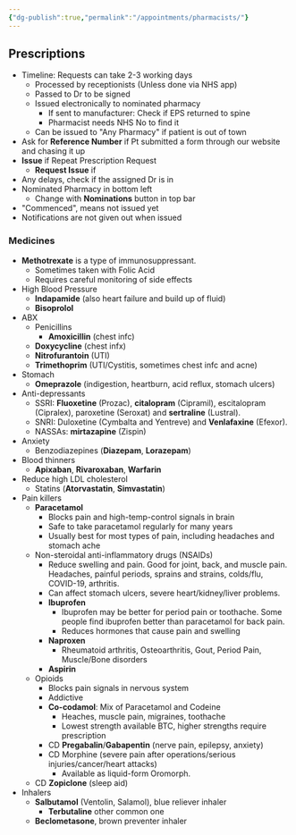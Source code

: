 ```yaml
---
{"dg-publish":true,"permalink":"/appointments/pharmacists/"}
---
```


## Prescriptions
* Timeline: Requests can take 2-3 working days
	* Processed by receptionists (Unless done via NHS app)
	* Passed to Dr to be signed
	* Issued electronically to nominated pharmacy
		* If sent to manufacturer: Check if EPS returned to spine
		* Pharmacist needs NHS No to find it
	* Can be issued to "Any Pharmacy" if patient is out of town
* Ask for **Reference Number** if Pt submitted a form through our website and chasing it up
* **Issue** if Repeat Prescription Request
	* **Request Issue** if 
* Any delays, check if the assigned Dr is in
* Nominated Pharmacy in bottom left
	* Change with **Nominations** button in top bar
* "Commenced", means not issued yet
* Notifications are not given out when issued

### Medicines
- **Methotrexate** is a type of immunosuppressant.
	- Sometimes taken with Folic Acid
	- Requires careful monitoring of side effects
- High Blood Pressure
	- **Indapamide** (also heart failure and build up of fluid)
	- **Bisoprolol**
- ABX
	- Penicillins
		- **Amoxicillin** (chest infc)
	- **Doxycycline** (chest infx)
	- **Nitrofurantoin** (UTI)
	- **Trimethoprim** (UTI/Cystitis, sometimes chest infc and acne)
- Stomach
	- **Omeprazole** (indigestion, heartburn, acid reflux, stomach ulcers)
- Anti-depressants
	- SSRI: **Fluoxetine** (Prozac), **citalopram** (Cipramil), escitalopram (Cipralex), paroxetine (Seroxat) and **sertraline** (Lustral).
	- SNRI: Duloxetine (Cymbalta and Yentreve) and **Venlafaxine** (Efexor).
	- NASSAs: **mirtazapine** (Zispin)
- Anxiety
	- Benzodiazepines (**Diazepam**, **Lorazepam**)
- Blood thinners
	- **Apixaban**, **Rivaroxaban**, **Warfarin**
- Reduce high LDL cholesterol
	- Statins (**Atorvastatin**, **Simvastatin**)
- Pain killers
	- **Paracetamol**
		- Blocks pain and high-temp-control signals in brain
		- Safe to take paracetamol regularly for many years
		- Usually best for most types of pain, including headaches and stomach ache
	- Non-steroidal anti-inflammatory drugs (NSAIDs)
		- Reduce swelling and pain. Good for joint, back, and muscle pain. Headaches, painful periods, sprains and strains, colds/flu, COVID-19, arthritis.
		- Can affect stomach ulcers, severe heart/kidney/liver problems.
		- **Ibuprofen**
			- Ibuprofen may be better for period pain or toothache. Some people find ibuprofen better than paracetamol for back pain.
			- Reduces hormones that cause pain and swelling
		- **Naproxen**
			- Rheumatoid arthritis, Osteoarthritis, Gout, Period Pain, Muscle/Bone disorders
		- **Aspirin**
	- Opioids
		- Blocks pain signals in nervous system
		- Addictive
		- **Co-codamol**: Mix of Paracetamol and Codeine
			- Heaches, muscle pain, migraines, toothache
			- Lowest strength available BTC, higher strengths require prescription
		- CD **Pregabalin**/**Gabapentin** (nerve pain, epilepsy, anxiety)
		- CD Morphine (severe pain after operations/serious injuries/cancer/heart attacks)
			- Available as liquid-form Oromorph.
	- CD **Zopiclone** (sleep aid)
- Inhalers
	- **Salbutamol** (Ventolin, Salamol), blue reliever inhaler
		- **Terbutaline** other common one
	- **Beclometasone**, brown preventer inhaler